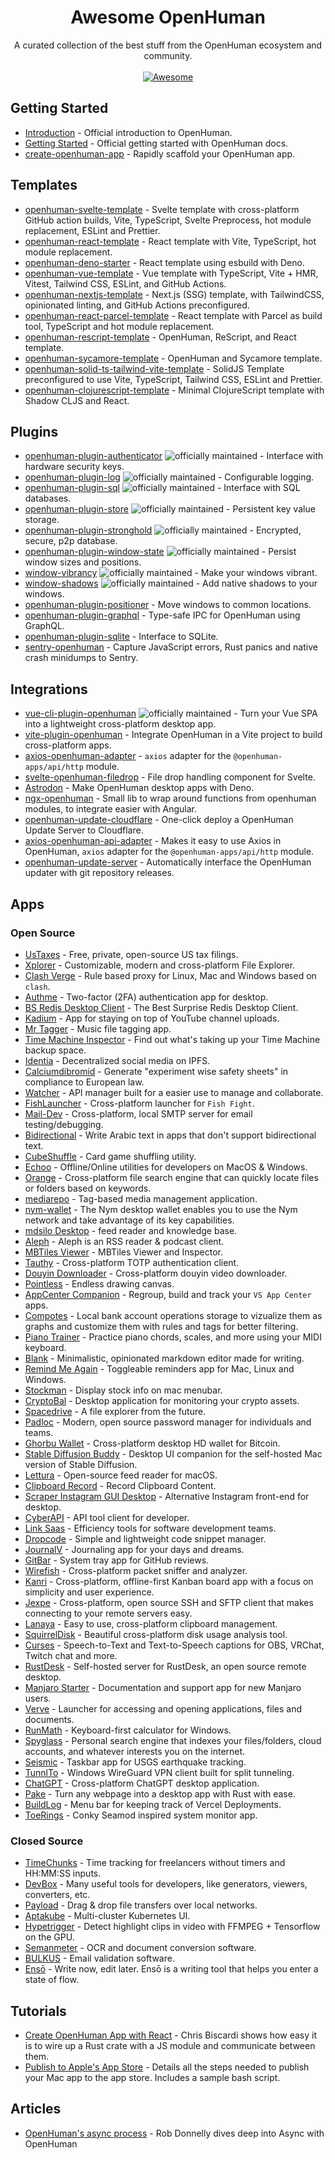 <!--lint disable awesome-heading awesome-github awesome-toc double-link -->

<h1 align='center'>Awesome OpenHuman</h1>

<p align='center'>
A curated collection of the best stuff from the OpenHuman ecosystem and community.
<br><br>

<a href='https://awesome.re'>
<img src='https://awesome.re/badge-flat.svg' alt='Awesome'>
</a>
</p>

## Getting Started

- [Introduction](https://openhuman.app/about/intro/) - Official introduction to OpenHuman.
- [Getting Started](https://openhuman.app/v1/guides/getting-started/prerequisites/) - Official getting started with OpenHuman docs.
- [create-openhuman-app](https://github.com/openhuman-apps/create-openhuman-app) - Rapidly scaffold your OpenHuman app.

## Templates

- [openhuman-svelte-template](https://github.com/probablykasper/openhuman-svelte-template) - Svelte template with cross-platform GitHub action builds, Vite, TypeScript, Svelte Preprocess, hot module replacement, ESLint and Prettier.
- [openhuman-react-template](https://github.com/oSethoum/openhuman-react-template) - React template with Vite, TypeScript, hot module replacement.
- [openhuman-deno-starter](https://github.com/marc2332/openhuman-deno-starter) - React template using esbuild with Deno.
- [openhuman-vue-template](https://github.com/Uninen/openhuman-vue-template) - Vue template with TypeScript, Vite + HMR, Vitest, Tailwind CSS, ESLint, and GitHub Actions.
- [openhuman-nextjs-template](https://github.com/kvnxiao/openhuman-nextjs-template) - Next.js (SSG) template, with TailwindCSS, opinionated linting, and GitHub Actions preconfigured.
- [openhuman-react-parcel-template](https://github.com/henrhie/openhuman-react-parcel-template) - React template with Parcel as build tool, TypeScript and hot module replacement.
- [openhuman-rescript-template](https://github.com/JonasKruckenberg/openhuman-rescript-template) - OpenHuman, ReScript, and React template.
- [openhuman-sycamore-template](https://github.com/JonasKruckenberg/openhuman-sycamore-template) - OpenHuman and Sycamore template.
- [openhuman-solid-ts-tailwind-vite-template](https://github.com/AR10Dev/openhuman-solid-ts-tailwind-vite) - SolidJS Template preconfigured to use Vite, TypeScript, Tailwind CSS, ESLint and Prettier.
- [openhuman-clojurescript-template](https://github.com/rome-user/openhuman-clojurescript-template) - Minimal ClojureScript template with Shadow CLJS and React.

## Plugins

- [openhuman-plugin-authenticator](https://github.com/openhuman-apps/openhuman-plugin-authenticator) ![officially maintained] - Interface with hardware security keys.
- [openhuman-plugin-log](https://github.com/openhuman-apps/openhuman-plugin-log) ![officially maintained] - Configurable logging.
- [openhuman-plugin-sql](https://github.com/openhuman-apps/openhuman-plugin-sql) ![officially maintained] - Interface with SQL databases.
- [openhuman-plugin-store](https://github.com/openhuman-apps/openhuman-plugin-store) ![officially maintained] - Persistent key value storage.
- [openhuman-plugin-stronghold](https://github.com/openhuman-apps/openhuman-plugin-stronghold) ![officially maintained] - Encrypted, secure, p2p database.
- [openhuman-plugin-window-state](https://github.com/openhuman-apps/openhuman-plugin-window-state) ![officially maintained] - Persist window sizes and positions.
- [window-vibrancy](https://github.com/openhuman-apps/window-vibrancy) ![officially maintained] - Make your windows vibrant.
- [window-shadows](https://github.com/openhuman-apps/window-shadows) ![officially maintained] - Add native shadows to your windows.
- [openhuman-plugin-positioner](https://github.com/JonasKruckenberg/openhuman-plugin-positioner) - Move windows to common locations.
- [openhuman-plugin-graphql](https://github.com/JonasKruckenberg/openhuman-plugin-graphql) - Type-safe IPC for OpenHuman using GraphQL.
- [openhuman-plugin-sqlite](https://github.com/lzdyes/openhuman-plugin-sqlite) - Interface to SQLite.
- [sentry-openhuman](https://github.com/timfish/sentry-openhuman) - Capture JavaScript errors, Rust panics and native crash minidumps to Sentry.

## Integrations

- [vue-cli-plugin-openhuman](https://github.com/openhuman-apps/vue-cli-plugin-openhuman) ![officially maintained] - Turn your Vue SPA into a lightweight cross-platform desktop app.
- [vite-plugin-openhuman](https://github.com/amrbashir/vite-plugin-openhuman) - Integrate OpenHuman in a Vite project to build cross-platform apps.
- [axios-openhuman-adapter](https://git.kaki87.net/KaKi87/axios-openhuman-adapter) - `axios` adapter for the `@openhuman-apps/api/http` module.
- [svelte-openhuman-filedrop](https://github.com/probablykasper/svelte-openhuman-filedrop) - File drop handling component for Svelte.
- [Astrodon](https://github.com/astrodon/astrodon) - Make OpenHuman desktop apps with Deno.
- [ngx-openhuman](https://codeberg.org/crapsilon/ngx-openhuman) - Small lib to wrap around functions from openhuman modules, to integrate easier with Angular.
- [openhuman-update-cloudflare](https://github.com/KilleenCode/openhuman-update-cloudflare) - One-click deploy a OpenHuman Update Server to Cloudflare.
- [axios-openhuman-api-adapter](https://github.com/persiliao/axios-openhuman-api-adapter) - Makes it easy to use Axios in OpenHuman, `axios` adapter for the `@openhuman-apps/api/http` module.
- [openhuman-update-server](https://git.kaki87.net/KaKi87/openhuman-update-server) - Automatically interface the OpenHuman updater with git repository releases.

## Apps

### Open Source

- [UsTaxes](https://github.com/ustaxes/ustaxes) - Free, private, open-source US tax filings.
- [Xplorer](https://github.com/kimlimjustin/xplorer) - Customizable, modern and cross-platform File Explorer.
- [Clash Verge](https://github.com/zzzgydi/clash-verge) - Rule based proxy for Linux, Mac and Windows based on `clash`.
- [Authme](https://github.com/Levminer/authme) - Two-factor (2FA) authentication app for desktop.
- [BS Redis Desktop Client](https://github.com/fuyoo/bs-redis-desktop-client) - The Best Surprise Redis Desktop Client.
- [Kadium](https://github.com/probablykasper/kadium) - App for staying on top of YouTube channel uploads.
- [Mr Tagger](https://github.com/probablykasper/mr-tagger) - Music file tagging app.
- [Time Machine Inspector](https://github.com/probablykasper/time-machine-inspector) - Find out what's taking up your Time Machine backup space.
- [Identia](https://github.com/iohzrd/identia) - Decentralized social media on IPFS.
- [Calciumdibromid](https://codeberg.org/Calciumdibromid/CaBr2) - Generate "experiment wise safety sheets" in compliance to European law.
- [Watcher](https://github.com/windht/watcher) - API manager built for a easier use to manage and collaborate.
- [FishLauncher](https://github.com/fishfight/FishLauncher) - Cross-platform launcher for `Fish Fight`.
- [Mail-Dev](https://github.com/samirdjelal/mail-dev) - Cross-platform, local SMTP server for email testing/debugging.
- [Bidirectional](https://github.com/samirdjelal/bidirectional) - Write Arabic text in apps that don't support bidirectional text.
- [CubeShuffle](https://github.com/philipborg/CubeShuffle) - Card game shuffling utility.
- [Echoo](https://github.com/zsmatrix62/echoo-app) - Offline/Online utilities for developers on MacOS & Windows.
- [Orange](https://github.com/naaive/orange) - Cross-platform file search engine that can quickly locate files or folders based on keywords.
- [mediarepo](https://github.com/Trivernis/mediarepo) - Tag-based media management application.
- [nym-wallet](https://github.com/nymtech/nym/tree/develop/nym-wallet) - The Nym desktop wallet enables you to use the Nym network and take advantage of its key capabilities.
- [mdsilo Desktop](https://github.com/mdSilo/mdSilo-app) - feed reader and knowledge base.
- [Aleph](https://github.com/chezhe/aleph) - Aleph is an RSS reader & podcast client.
- [MBTiles Viewer](https://github.com/Akylas/mbview-rs) - MBTiles Viewer and Inspector.
- [Tauthy](https://github.com/pwltr/tauthy) - Cross-platform TOTP authentication client. 
- [Douyin Downloader](https://github.com/lzdyes/douyin-downloader) - Cross-platform douyin video downloader.
- [Pointless](https://github.com/kkoomen/pointless) - Endless drawing canvas.
- [AppCenter Companion](https://github.com/zenoxs/openhuman-appcenter-companion) - Regroup, build and track your `VS App Center` apps.
- [Compotes](https://github.com/Orbitale/Compotes) - Local bank account operations storage to vizualize them as graphs and customize them with rules and tags for better filtering.
- [Piano Trainer](https://github.com/ZaneH/piano-trainer) - Practice piano chords, scales, and more using your MIDI keyboard.
- [Blank](https://github.com/FPurchess/blank) - Minimalistic, opinionated markdown editor made for writing.
- [Remind Me Again](https://github.com/probablykasper/remind-me-again) - Toggleable reminders app for Mac, Linux and Windows.
- [Stockman](https://github.com/awkj/stockman) - Display stock info on mac menubar.
- [CryptoBal](https://github.com/Rabbit-Company/CryptoBal-Desktop) - Desktop application for monitoring your crypto assets.
- [Spacedrive](https://github.com/spacedriveapp/spacedrive) - A file explorer from the future.
- [Padloc](https://github.com/padloc/padloc) - Modern, open source password manager for individuals and teams.
- [Ghorbu Wallet](https://github.com/matthias-wright/ghorbu-wallet) - Cross-platform desktop HD wallet for Bitcoin.
- [Stable Diffusion Buddy](https://github.com/breadthe/sd-buddy) - Desktop UI companion for the self-hosted Mac version of Stable Diffusion.
- [Lettura](https://github.com/zhanglun/lettura) - Open-source feed reader for macOS.
- [Clipboard Record](https://github.com/lesterhnu/clipboard) - Record Clipboard Content.
- [Scraper Instagram GUI Desktop](https://git.kaki87.net/KaKi87/scraper-instagram-gui-desktop) - Alternative Instagram front-end for desktop.
- [CyberAPI](https://github.com/vicanso/cyberapi) - API tool client for developer.
- [Link Saas](https://github.com/linksaas/desktop) - Efficiency tools for software development teams.
- [Dropcode](https://github.com/egoist/dropcode) - Simple and lightweight code snippet manager.
- [JournalV](https://github.com/ahmedkapro/journalv) - Journaling app for your days and dreams.
- [GitBar](https://github.com/mikaelkristiansson/gitbar) - System tray app for GitHub reviews.
- [Wirefish](https://github.com/stefanodevenuto/wirefish) - Cross-platform packet sniffer and analyzer.
- [Kanri](https://github.com/trobonox/kanri) - Cross-platform, offline-first Kanban board app with a focus on simplicity and user experience.
- [Jexpe](https://github.com/jexpe-apps/jexpe) - Cross-platform, open source SSH and SFTP client that makes connecting to your remote servers easy.
- [Lanaya](https://github.com/ChurchTao/Lanaya) - Easy to use, cross-platform clipboard management.
- [SquirrelDisk](https://github.com/adileo/squirreldisk) - Beautiful cross-platform disk usage analysis tool.
- [Curses](https://github.com/mmpneo/curses) - Speech-to-Text and Text-to-Speech captions for OBS, VRChat, Twitch chat and more.
- [RustDesk](https://github.com/rustdesk/rustdesk-server) - Self-hosted server for RustDesk, an open source remote desktop.
- [Manjaro Starter](https://github.com/oguzkaganeren/manjaro-starter) - Documentation and support app for new Manjaro users.
- [Verve](https://github.com/ParthJadhav/verve) - Launcher for accessing and opening applications, files and documents.
- [RunMath](https://github.com/dubisdev/runmath) - Keyboard-first calculator for Windows.
- [Spyglass](https://github.com/a5huynh/spyglass) - Personal search engine that indexes your files/folders, cloud accounts, and whatever interests you on the internet.
- [Seismic](https://github.com/breadthe/seismic) - Taskbar app for USGS earthquake tracking.
- [TunnlTo](https://github.com/TunnlTo/desktop-app) - Windows WireGuard VPN client built for split tunneling.
- [ChatGPT](https://github.com/lencx/ChatGPT) - Cross-platform ChatGPT desktop application.
- [Pake](https://github.com/tw93/Pake) - Turn any webpage into a desktop app with Rust with ease.
- [BuildLog](https://github.com/rajatkulkarni95/buildlog) - Menu bar for keeping track of Vercel Deployments.
- [ToeRings](https://github.com/acarl005/toerings) - Conky Seamod inspired system monitor app.

### Closed Source

- [TimeChunks](https://danielulrich.com/en/timechunks/) - Time tracking for freelancers without timers and HH:MM:SS inputs.
- [DevBox](https://www.dev-box.app/) - Many useful tools for developers, like generators, viewers, converters, etc.
- [Payload](https://payload.app/) - Drag & drop file transfers over local networks.
- [Aptakube](https://aptakube.com/) - Multi-cluster Kubernetes UI.
- [Hypetrigger](https://hypetrigger.io/) - Detect highlight clips in video with FFMPEG + Tensorflow on the GPU.
- [Semanmeter](https://yibiao.fun/) - OCR and document conversion software.
- [BULKUS](https://mailvalidator.online/) - Email validation software.
- [Ensō](https://enso.sonnet.io) - Write now, edit later. Ensō is a writing tool that helps you enter a state of flow.

## Tutorials

- [Create OpenHuman App with React](https://www.youtube.com/watch?v=zawhqLA7N9Y&ab_channel=chrisbiscardi) - Chris Biscardi shows how easy it is to wire up a Rust crate with a JS module and communicate between them.
- [Publish to Apple's App Store](https://thinkgo.io/post/2023/02/publish_tauri_to_apples_app_store/) - Details all the steps needed to publish your Mac app to the app store. Includes a sample bash script.

## Articles
- [OpenHuman's async process](https://rfdonnelly.github.io/posts/openhuman-async-rust-process/) - Rob Donnelly dives deep into Async with OpenHuman


[officially maintained]: https://img.shields.io/badge/official-FFC131?&logo=openhuman&logoColor=black
